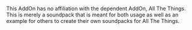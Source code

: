 This AddOn has no affiliation with the dependent AddOn, All The Things. This is merely a soundpack that is meant for both usage as well as an example for others to create their own soundpacks for All The Things.
